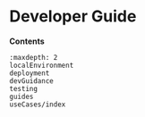 # Developer Guide

**Contents**

```{toctree}
:maxdepth: 2
localEnvironment
deployment
devGuidance
testing
guides
useCases/index